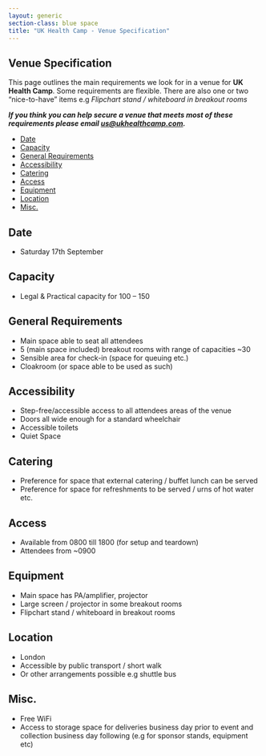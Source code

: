 ```yaml
---
layout: generic
section-class: blue space
title: "UK Health Camp - Venue Specification"
---
```


## Venue Specification

This page outlines the main requirements we look for in a venue for **UK Health Camp**. Some requirements are flexible. There are also one or two “nice-to-have” items e.g _Flipchart stand / whiteboard in breakout rooms_

**_If you think you can help secure a venue that meets most of these requirements please email <us@ukhealthcamp.com>._**

- [Date](#date)
- [Capacity](#capacity)
- [General Requirements](#general-requirements)
- [Accessibility](#accessibility)
- [Catering](#catering)
- [Access](#access)
- [Equipment](#equipment)
- [Location](#location)
- [Misc.](#misc)

## Date
- Saturday 17th September

## Capacity
- Legal & Practical capacity for 100 – 150

## General Requirements
- Main space able to seat all attendees
- 5 (main space included) breakout rooms with range of capacities ~30
- Sensible area for check-in (space for queuing etc.)
- Cloakroom (or space able to be used as such)

## Accessibility
- Step-free/accessible access to all attendees areas of the venue
- Doors all wide enough for a standard wheelchair
- Accessible toilets
- Quiet Space

## Catering
- Preference for space that external catering / buffet lunch can be served
- Preference for space for refreshments to be served / urns of hot water etc.

## Access
- Available from 0800 till 1800 (for setup and teardown)
- Attendees from ~0900

## Equipment
- Main space has PA/amplifier, projector
- Large screen / projector in some breakout rooms
- Flipchart stand / whiteboard in breakout rooms

## Location
- London
- Accessible by public transport / short walk
- Or other arrangements possible e.g shuttle bus

## Misc.
- Free WiFi
- Access to storage space for deliveries business day prior to event and collection business day following (e.g for sponsor stands, equipment etc)

